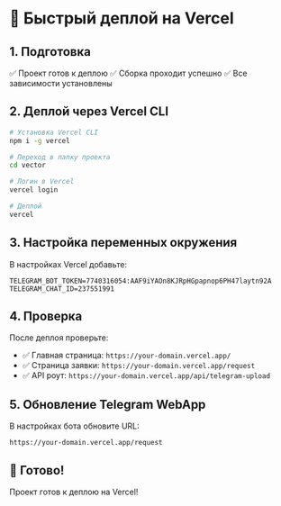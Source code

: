 # 🚀 Быстрый деплой на Vercel

## 1. Подготовка
✅ Проект готов к деплою
✅ Сборка проходит успешно
✅ Все зависимости установлены

## 2. Деплой через Vercel CLI

```bash
# Установка Vercel CLI
npm i -g vercel

# Переход в папку проекта
cd vector

# Логин в Vercel
vercel login

# Деплой
vercel
```

## 3. Настройка переменных окружения

В настройках Vercel добавьте:
```
TELEGRAM_BOT_TOKEN=7740316054:AAF9iYAOn8KJRpHGpapnop6PH47laytn92A
TELEGRAM_CHAT_ID=237551991
```

## 4. Проверка

После деплоя проверьте:
- ✅ Главная страница: `https://your-domain.vercel.app/`
- ✅ Страница заявки: `https://your-domain.vercel.app/request`
- ✅ API роут: `https://your-domain.vercel.app/api/telegram-upload`

## 5. Обновление Telegram WebApp

В настройках бота обновите URL:
```
https://your-domain.vercel.app/request
```

## 🎉 Готово!

Проект готов к деплою на Vercel!

